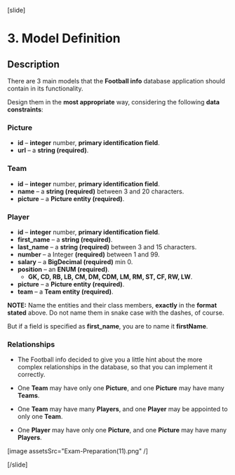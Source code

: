 [slide]

# 3. Model Definition

## Description

There are 3 main models that the **Football info** database application should contain in its functionality.

Design them in the **most appropriate** way, considering the following **data constraints**:


### Picture

- **id** – **integer** number, **primary identification field**.
- **url** – a **string (required)**.


### Team

- **id** – **integer** number, **primary identification field**. 
- **name** – a **string (required)** between 3 and 20 characters.
- **picture** – a **Picture entity (required)**.

### Player

- **id** – **integer** number, **primary identification field**.
- **first_name** – a **string (required)**.
- **last_name** – a **string (required)** between 3 and 15 characters.
- **number** – a Integer **(required)** between 1 and 99.
- **salary** – a **BigDecimal (required)** min 0.
- **position** – an **ENUM (required)**.
    - **GK, CD, RB, LB, CM, DM, CDM, LM, RM, ST, CF, RW, LW**.
- **picture** – a **Picture entity (required)**.
- **team** – a **Team entity (required)**.

**NOTE:** Name the entities and their class members, **exactly** in the **format stated** above. Do not name them in snake case with the dashes, of course. 

But if a field is specified as **first_name**, you are to name it **firstName**.

### Relationships

- The Football info decided to give you a little hint about the more complex relationships in the database, so that you can implement it correctly.

- One **Team** may have only one **Picture**, and one **Picture** may have many **Teams**.

- One **Team** may have many **Players**, and one **Player** may be appointed to only one **Team**.

- One **Player** may have only one **Picture**, and one **Picture** may have many **Players**.

[image assetsSrc="Exam-Preparation(11).png" /]

[/slide]